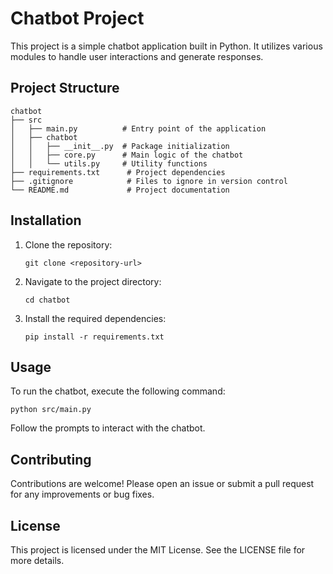 # Chatbot Project

This project is a simple chatbot application built in Python. It utilizes various modules to handle user interactions and generate responses.

## Project Structure

```
chatbot
├── src
│   ├── main.py          # Entry point of the application
│   ├── chatbot
│   │   ├── __init__.py  # Package initialization
│   │   ├── core.py      # Main logic of the chatbot
│   │   └── utils.py     # Utility functions
├── requirements.txt      # Project dependencies
├── .gitignore            # Files to ignore in version control
└── README.md             # Project documentation
```

## Installation

1. Clone the repository:
   ```
   git clone <repository-url>
   ```
2. Navigate to the project directory:
   ```
   cd chatbot
   ```
3. Install the required dependencies:
   ```
   pip install -r requirements.txt
   ```

## Usage

To run the chatbot, execute the following command:
```
python src/main.py
```

Follow the prompts to interact with the chatbot.

## Contributing

Contributions are welcome! Please open an issue or submit a pull request for any improvements or bug fixes.

## License

This project is licensed under the MIT License. See the LICENSE file for more details.